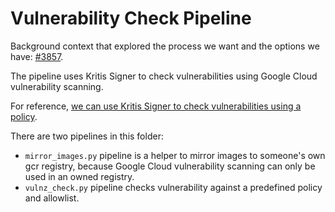 # Vulnerability Check Pipeline

Background context that explored the process we want and the options we have: [#3857](https://github.com/kubeflow/pipelines/issues/3857).

The pipeline uses Kritis Signer to check vulnerabilities using Google Cloud vulnerability scanning.

For reference, [we can use Kritis Signer to check vulnerabilities using a policy](https://cloud.google.com/binary-authorization/docs/creating-attestations-kritis#check-only).

There are two pipelines in this folder:

* `mirror_images.py` pipeline is a helper to mirror images to someone's own gcr registry, because Google Cloud vulnerability scanning can only be used in an owned registry.
* `vulnz_check.py` pipeline checks vulnerability against a predefined policy and allowlist.
